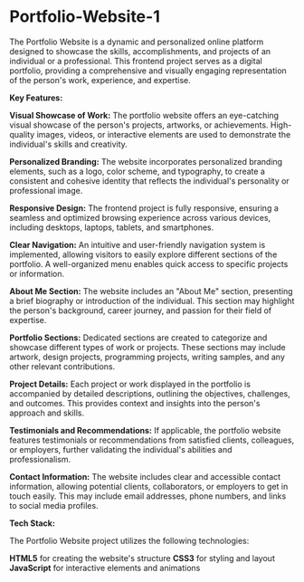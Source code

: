 # Portfolio-Website-1
The Portfolio Website is a dynamic and personalized online platform designed to showcase the skills, accomplishments, and projects of an individual or a professional. This frontend project serves as a digital portfolio, providing a comprehensive and visually engaging representation of the person's work, experience, and expertise.

**Key Features:**

**Visual Showcase of Work:** The portfolio website offers an eye-catching visual showcase of the person's projects, artworks, or achievements. High-quality images, videos, or interactive elements are used to demonstrate the individual's skills and creativity.

**Personalized Branding:** The website incorporates personalized branding elements, such as a logo, color scheme, and typography, to create a consistent and cohesive identity that reflects the individual's personality or professional image.

**Responsive Design:** The frontend project is fully responsive, ensuring a seamless and optimized browsing experience across various devices, including desktops, laptops, tablets, and smartphones.

**Clear Navigation:** An intuitive and user-friendly navigation system is implemented, allowing visitors to easily explore different sections of the portfolio. A well-organized menu enables quick access to specific projects or information.

**About Me Section:** The website includes an "About Me" section, presenting a brief biography or introduction of the individual. This section may highlight the person's background, career journey, and passion for their field of expertise.

**Portfolio Sections:** Dedicated sections are created to categorize and showcase different types of work or projects. These sections may include artwork, design projects, programming projects, writing samples, and any other relevant contributions.

**Project Details:** Each project or work displayed in the portfolio is accompanied by detailed descriptions, outlining the objectives, challenges, and outcomes. This provides context and insights into the person's approach and skills.

**Testimonials and Recommendations:** If applicable, the portfolio website features testimonials or recommendations from satisfied clients, colleagues, or employers, further validating the individual's abilities and professionalism.

**Contact Information:** The website includes clear and accessible contact information, allowing potential clients, collaborators, or employers to get in touch easily. This may include email addresses, phone numbers, and links to social media profiles.

**Tech Stack:**

The Portfolio Website project utilizes the following technologies:

**HTML5** for creating the website's structure
**CSS3** for styling and layout
**JavaScript** for interactive elements and animations
